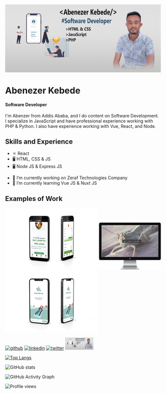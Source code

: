 ![Software Developer](https://github.com/abenikeb/abenikeb/blob/main/My_first_banner_small.png)

# Abenezer Kebede 
#### Software Developer

I'm Abenzer from Addis Ababa, and I do content on Software Development. I specialize in JavaScript and have professional experience working with PHP & Python. I also have experience working with Vue, React, and Node.

## Skills and Experience
* ⚛ React
* 🖥 HTML, CSS & JS
* 🖥 Node JS & Express JS

- 🔭 I’m currently working on Zeraf Technologies Company 
- 🌱 I’m currently learning Vue JS & Nuxt JS  
## Examples of Work
<a href="https://github.com/abenikeb/fetandelivery"><img src="https://github.com/abenikeb/fetandelivery/blob/main/fetan_mock_2.png" width="300" /></a>
<a href="https://github.com/abenikeb/fetandelivery"><img src="https://github.com/abenikeb/abenikeb/blob/main/DesktopV2.png" width="200" /></a>
<a href="https://github.com/abenikeb/fetandelivery"><img src="https://github.com/abenikeb/abenikeb/blob/main/Picture1.png" width="300" /></a>


[<img src='https://cdn.jsdelivr.net/npm/simple-icons@3.0.1/icons/github.svg' alt='github' height='40'>](https://github.com/abenikeb)  [<img src='https://cdn.jsdelivr.net/npm/simple-icons@3.0.1/icons/linkedin.svg' alt='linkedin' height='40'>](https://www.linkedin.com/in/abenezer-kebede-804479214)  [<img src='https://cdn.jsdelivr.net/npm/simple-icons@3.0.1/icons/twitter.svg' alt='twitter' height='40'>](https://twitter.com/AbenezerKebede4)  [<img src='https://github.com/abenikeb/abenikeb/blob/main/My_first_banner_small.png' alt='website' height='40'>](https://github.com/abenikeb)  
  

[![Top Langs](https://github-readme-stats.vercel.app/api/top-langs/?username=abenikeb)](https://github.com/anuraghazra/github-readme-stats)

![GitHub stats](https://github-readme-stats.vercel.app/api?username=abenikeb&show_icons=true)  

![GitHub Activity Graph](https://activity-graph.herokuapp.com/graph?username=abenikeb)  

![Profile views](https://gpvc.arturio.dev/abenikeb)  
